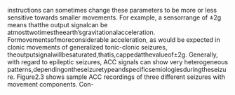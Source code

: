 instructions can sometimes change these parameters to be more or less sensitive towards
smaller movements. For example, a sensorrange of ±2g means thatthe output signalcan be
atmosttwotimestheearth’sgravitationalacceleration. Formovementsofmoreconsiderable
acceleration, as would be expected in clonic movements of generalized tonic-clonic seizures,
theoutputsignalwillbesaturated,thatis,cappedatthevalueof±2g.
Generally, with regard to epileptic seizures, ACC signals can show very heterogeneous
patterns,dependingontheseizuretypeandspecificsemiologiesduringtheseizure. Figure2.3
shows sample ACC recordings of three different seizures with movement components. Con-